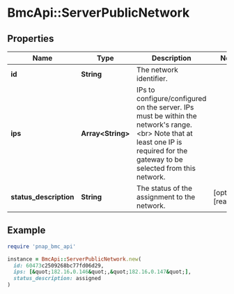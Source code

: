 # BmcApi::ServerPublicNetwork

## Properties

| Name | Type | Description | Notes |
| ---- | ---- | ----------- | ----- |
| **id** | **String** | The network identifier. |  |
| **ips** | **Array&lt;String&gt;** | IPs to configure/configured on the server. IPs must be within the network&#39;s range.&lt;br&gt; Note that at least one IP is required for the gateway to be selected from this network. |  |
| **status_description** | **String** | The status of the assignment to the network. | [optional][readonly] |

## Example

```ruby
require 'pnap_bmc_api'

instance = BmcApi::ServerPublicNetwork.new(
  id: 60473c2509268bc77fd06d29,
  ips: [&quot;182.16.0.146&quot;,&quot;182.16.0.147&quot;],
  status_description: assigned
)
```

